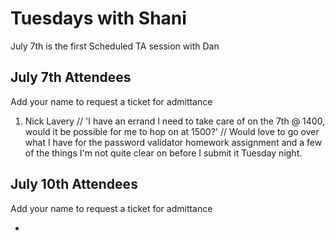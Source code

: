 # Tuesdays with Shani

July 7th is the first Scheduled TA session with Dan

## July 7th Attendees

Add your name to request a ticket for admittance

 1. Nick Lavery
 // 'I have an errand I need to take care of on the 7th @ 1400, would it be possible for me to hop on at 1500?'
 // Would love to go over what I have for the password validator homework assignment and a few of the things I'm not quite clear on before I submit it Tuesday night.   

 ## July 10th Attendees

Add your name to request a ticket for admittance

 -
 